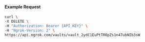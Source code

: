 <!-- Code generated for API Clients. DO NOT EDIT. -->

#### Example Request

```bash
curl \
-X DELETE \
-H "Authorization: Bearer {API_KEY}" \
-H "Ngrok-Version: 2" \
https://api.ngrok.com/vaults/vault_2ydC1EuPtTR6pZs1n47ubNIb3sW
```
